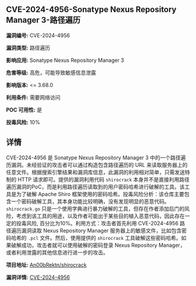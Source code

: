 ## CVE-2024-4956-Sonatype Nexus Repository Manager 3-路径遍历

**漏洞编号:** CVE-2024-4956

**漏洞类型:** 路径遍历

**影响应用:** Sonatype Nexus Repository Manager 3

**危害等级:** 高危，可能导致敏感信息泄露

**影响版本:** <= 3.68.0

**利用条件:** 需要网络访问

**POC 可用性:** 是

**投毒风险:** 10%

## 详情

CVE-2024-4956 是 Sonatype Nexus Repository Manager 3 中的一个路径遍历漏洞。未经验证的攻击者可以通过构造包含路径遍历的 URL 来读取服务器上的任意文件。根据搜索引擎结果和漏洞库信息，此漏洞的利用相对简单，只需发送特制的 HTTP 请求即可。提供的漏洞利用代码 `shirocrack` 本身并不是直接利用路径遍历漏洞的PoC，而是利用路径遍历读取到的用户密码哈希进行破解的工具。该工具是为了破解 Apache Shiro 框架使用的密码哈希。投毒风险分析：该仓库主要包含一个密码破解工具，其本身功能比较明确，没有发现明显的恶意代码。`shirocrack.go` 只是一个使用字典进行暴力破解的工具，但存在作者添加后门的风险，考虑到该工具的用途，以及作者可能出于某些目的植入恶意代码，因此存在一定的投毒风险, 百分比为10%。利用方式：攻击者首先利用 CVE-2024-4956 路径遍历漏洞读取 Nexus Repository Manager 服务器上的敏感文件，比如包含密码哈希的 `.pcl` 文件。然后，使用提供的 `shirocrack` 工具破解这些密码哈希。如果破解成功，攻击者就可以使用破解的密码登录 Nexus Repository Manager，或者利用泄露的其他信息进行进一步的攻击。

**项目地址:** [An00bRektn/shirocrack](https://github.com/An00bRektn/shirocrack)

**漏洞详情:** [CVE-2024-4956](https://nvd.nist.gov/vuln/detail/CVE-2024-4956)